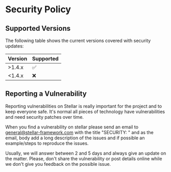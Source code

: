 # Security Policy

## Supported Versions

The following table shows the current versions covered with security updates:

| Version | Supported          |
| ------- | ------------------ |
| >1.4.x  | :white_check_mark: |
| <1.4.x  | :x: |

## Reporting a Vulnerability

Reporting vulnerabilities on Stellar is really important for the project 
and to keep everyone safe. It's normal all pieces of technology have 
vulnerabilities and need security patches over time. 

When you find a vulnerability on stellar please send an email to 
[general@stellar-framework.com](general@stellar-framework.com) with the 
title "SECURITY: <short description>" and as the email, body add a long 
description of the issues and if possible an example/steps to reproduce 
the issues.

Usually, we will answer between 2 and 5 days and always give an update on 
the matter. Please, don't share the vulnerability or post details online 
while we don't give you feedback on the possible issue.
